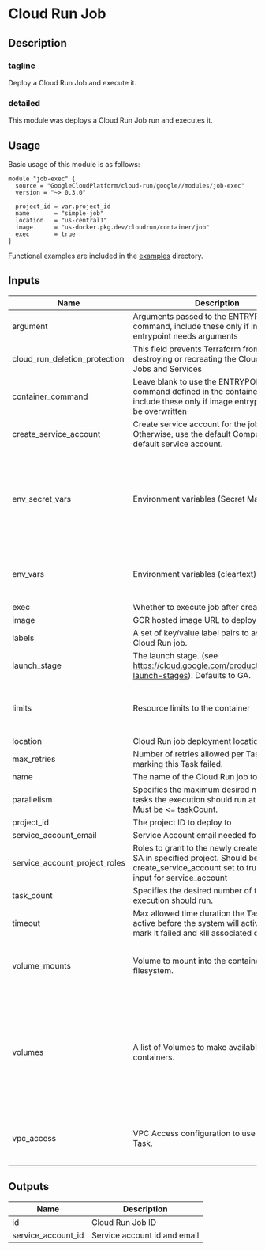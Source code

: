 # Cloud Run Job

## Description

### tagline

Deploy a Cloud Run Job and execute it.

### detailed

This module was deploys a Cloud Run Job run and executes it.

## Usage

Basic usage of this module is as follows:

```hcl
module "job-exec" {
  source = "GoogleCloudPlatform/cloud-run/google//modules/job-exec"
  version = "~> 0.3.0"

  project_id = var.project_id
  name       = "simple-job"
  location   = "us-central1"
  image      = "us-docker.pkg.dev/cloudrun/container/job"
  exec       = true
}
```

Functional examples are included in the
[examples](./examples/) directory.

<!-- BEGINNING OF PRE-COMMIT-TERRAFORM DOCS HOOK -->
## Inputs

| Name | Description | Type | Default | Required |
|------|-------------|------|---------|:--------:|
| argument | Arguments passed to the ENTRYPOINT command, include these only if image entrypoint needs arguments | `list(string)` | `[]` | no |
| cloud\_run\_deletion\_protection | This field prevents Terraform from destroying or recreating the Cloud Run v2 Jobs and Services | `bool` | `true` | no |
| container\_command | Leave blank to use the ENTRYPOINT command defined in the container image, include these only if image entrypoint should be overwritten | `list(string)` | `[]` | no |
| create\_service\_account | Create service account for the job. Otherwise, use the default Compute Engine default service account. | `bool` | `false` | no |
| env\_secret\_vars | Environment variables (Secret Manager) | <pre>list(object({<br>    name = string<br>    value_source = set(object({<br>      secret_key_ref = object({<br>        secret  = string<br>        version = optional(string, "latest")<br>      })<br>    }))<br>  }))</pre> | `[]` | no |
| env\_vars | Environment variables (cleartext) | <pre>list(object({<br>    value = string<br>    name  = string<br>  }))</pre> | `[]` | no |
| exec | Whether to execute job after creation | `bool` | `false` | no |
| image | GCR hosted image URL to deploy | `string` | n/a | yes |
| labels | A set of key/value label pairs to assign to the Cloud Run job. | `map(string)` | `{}` | no |
| launch\_stage | The launch stage. (see https://cloud.google.com/products#product-launch-stages). Defaults to GA. | `string` | `""` | no |
| limits | Resource limits to the container | <pre>object({<br>    cpu    = optional(string)<br>    memory = optional(string)<br>  })</pre> | `null` | no |
| location | Cloud Run job deployment location | `string` | n/a | yes |
| max\_retries | Number of retries allowed per Task, before marking this Task failed. | `number` | `null` | no |
| name | The name of the Cloud Run job to create | `string` | n/a | yes |
| parallelism | Specifies the maximum desired number of tasks the execution should run at given time. Must be <= taskCount. | `number` | `null` | no |
| project\_id | The project ID to deploy to | `string` | n/a | yes |
| service\_account\_email | Service Account email needed for the job | `string` | `""` | no |
| service\_account\_project\_roles | Roles to grant to the newly created cloud run SA in specified project. Should be used with create\_service\_account set to true and no input for service\_account | `list(string)` | `[]` | no |
| task\_count | Specifies the desired number of tasks the execution should run. | `number` | `null` | no |
| timeout | Max allowed time duration the Task may be active before the system will actively try to mark it failed and kill associated containers. | `string` | `"600s"` | no |
| volume\_mounts | Volume to mount into the container's filesystem. | <pre>list(object({<br>    name       = string<br>    mount_path = string<br>  }))</pre> | `[]` | no |
| volumes | A list of Volumes to make available to containers. | <pre>list(object({<br>    name = string<br>    cloud_sql_instance = optional(object({<br>      instances = set(string)<br>    }))<br>    gcs = optional(object({<br>      bucket        = string<br>      read_only     = optional(bool)<br>      mount_options = optional(list(string))<br>    }))<br>  }))</pre> | `[]` | no |
| vpc\_access | VPC Access configuration to use for this Task. | <pre>list(object({<br>    connector = string<br>    egress    = string<br>  }))</pre> | `[]` | no |

## Outputs

| Name | Description |
|------|-------------|
| id | Cloud Run Job ID |
| service\_account\_id | Service account id and email |

<!-- END OF PRE-COMMIT-TERRAFORM DOCS HOOK -->

